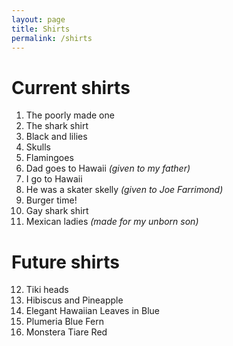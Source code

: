```yaml
---
layout: page
title: Shirts
permalink: /shirts
---
```


# Current shirts

1.  The poorly made one
2.  The shark shirt
3.  Black and lilies
4.  Skulls
5.  Flamingoes
6.  Dad goes to Hawaii _(given to my father)_
7.  I go to Hawaii
8.  He was a skater skelly *(given to Joe Farrimond)*
9.  Burger time!
10. Gay shark shirt
11. Mexican ladies *(made for my unborn son)* 

# Future shirts

12. Tiki heads
13. Hibiscus and Pineapple
14. Elegant Hawaiian Leaves in Blue
15. Plumeria Blue Fern
16. Monstera Tiare Red
